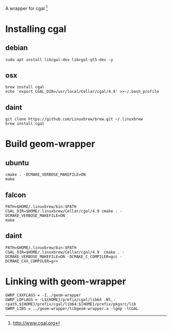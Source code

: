 A wrapper for cgal [^1]

Installing cgal
===============

debian
------

``` {.bash}
sudo apt install libcgal-dev libcgal-qt5-dev -y
```

osx
---

``` {.bash}
brew install cgal
echo 'export CGAL_DIR=/usr/local/Cellar/cgal/4.9' >>~/.bash_profile
```

daint
-----

``` {.bash}
git clone https://github.com/Linuxbrew/brew.git ~/.linuxbrew
brew install cgal
```

Build geom-wrapper
==================

ubuntu
------

``` {.bash}
cmake . -DCMAKE_VERBOSE_MAKEFILE=ON
make
```

falcon
------

    PATH=$HOME/.linuxbrew/bin:$PATH CGAL_DIR=$HOME/.linuxbrew/Cellar/cgal/4.9 cmake . -DCMAKE_VERBOSE_MAKEFILE=ON
    make

daint
-----

    PATH=$HOME/.linuxbrew/bin:$PATH CGAL_DIR=$HOME/.linuxbrew/Cellar/cgal/4.9  cmake . -DCMAKE_VERBOSE_MAKEFILE=ON -DCMAKE_C_COMPILER=gcc -DCMAKE_CXX_COMPILER=g++

Linking with geom-wrapper
=========================

``` {.example}
GWRP_CXXFLAGS = -I../geom-wrapper
GWRP_LDFLAGS = -L${HOME}/prefix/cgal/lib64 -Wl,-rpath,${HOME}/prefix/cgal/lib64:${HOME}/prefix/pkgsrc/lib
GWRP_LIBS = ../geom-wrapper/libgeom-wrapper.a -lgmp -lCGAL
```

[^1]: <http://www.cgal.org>
